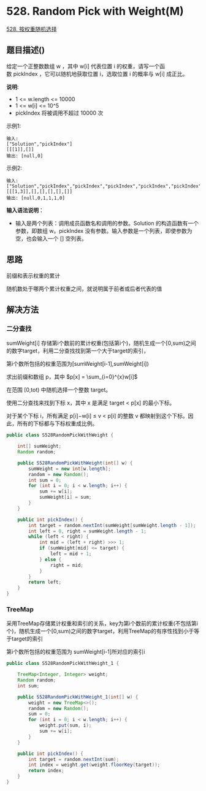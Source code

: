 
# 528. Random Pick with Weight(M)

[528. 按权重随机选择](https://leetcode-cn.com/problems/random-pick-with-weight/)

## 题目描述()

给定一个正整数数组 w ，其中 w[i] 代表位置 i 的权重，请写一个函数 pickIndex ，它可以随机地获取位置 i，选取位置 i 的概率与 w[i] 成正比。

**说明**:
- 1 <= w.length <= 10000
- 1 <= w[i] <= 10^5
- pickIndex 将被调用不超过 10000 次

示例1:
```
输入: 
["Solution","pickIndex"]
[[[1]],[]]
输出: [null,0]
```

示例2:
```
输入: 
["Solution","pickIndex","pickIndex","pickIndex","pickIndex","pickIndex"]
[[[1,3]],[],[],[],[],[]]
输出: [null,0,1,1,1,0]
```

**输入语法说明**：
- 输入是两个列表：调用成员函数名和调用的参数。Solution 的构造函数有一个参数，即数组 w。pickIndex 没有参数。输入参数是一个列表，即使参数为空，也会输入一个 [] 空列表。


## 思路

前缀和表示权重的累计

随机数处于哪两个累计权重之间，就说明属于前者或后者代表的值

## 解决方法

### 二分查找

sumWeight[i] 存储第i个数前的累计权重(包括第i个)，随机生成一个[0,sum)之间的数字target，利用二分查找找到第一个大于target的索引，

第i个数所包括的权重范围为[sumWeight[i-1],sumWeight[i])


求出前缀和数组 p，其中 $p[x] = \sum_{i=0}^{x}w[i]$

在范围 [0,tot) 中随机选择一个整数 target。

使用二分查找来找到下标 x，其中 x 是满足 target < p[x] 的最小下标。

对于某个下标 i，所有满足 p[i]−w[i] ≤ v < p[i] 的整数 v 都映射到这个下标。因此，所有的下标都与下标权重成比例。


```java
public class S528RandomPickWithWeight {

    int[] sumWeight;
    Random random;

    public S528RandomPickWithWeight(int[] w) {
        sumWeight = new int[w.length];
        random = new Random();
        int sum = 0;
        for (int i = 0; i < w.length; i++) {
            sum += w[i];
            sumWeight[i] = sum;
        }
    }

    public int pickIndex() {
        int target = random.nextInt(sumWeight[sumWeight.length - 1]);
        int left = 0, right = sumWeight.length - 1;
        while (left < right) {
            int mid = (left + right) >>> 1;
            if (sumWeight[mid] <= target) {
                left = mid + 1;
            } else {
                right = mid;
            }
        }
        return left;
    }
}
```

### TreeMap

采用TreeMap存储累计权重和索引的关系，key为第i个数前的累计权重(不包括第i个)，随机生成一个[0,sum)之间的数字target，利用TreeMap的有序性找到小于等于target的索引

第i个数所包括的权重范围为 sumWeight[i-1]所对应的索引i

```java
public class S528RandomPickWithWeight_1 {

    TreeMap<Integer, Integer> weight;
    Random random;
    int sum;

    public S528RandomPickWithWeight_1(int[] w) {
        weight = new TreeMap<>();
        random = new Random();
        sum = 0;
        for (int i = 0; i < w.length; i++) {
            weight.put(sum, i);
            sum += w[i];
        }
    }

    public int pickIndex() {
        int target = random.nextInt(sum);
        int index = weight.get(weight.floorKey(target));
        return index;
    }
}

```